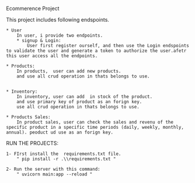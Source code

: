 Ecommerence Project

This project includes following endspoints.

    * User
        In user, i provide two endpoints.
        * signup & Login:
            User first register ourself, and then use the Login endspoints to validate the user and generate a token to authorize the user.afetr this user access all the endpoints.

    * Products:
        In products,  user can add new products.
        and use all crud operation in thats belongs to use.
        

    * Inventory:
        In inventory, user can add  in stock of the product.
        and use primary key of product as an forign key.
        use all crud operation in thats belongs to use.

    * Products Sales:
        In product sales, user can check the sales and revenu of the specific product in a specific time periods (daily, weekly, monthly, annual). peoduct ud use as an forign key. 


RUN THE PROJECTS:

    1- FIrst install the  requirements.txt file.
        " pip install -r .\\requirements.txt "

    2- Run the server with this command:
        " uvicorn main:app --reload "





